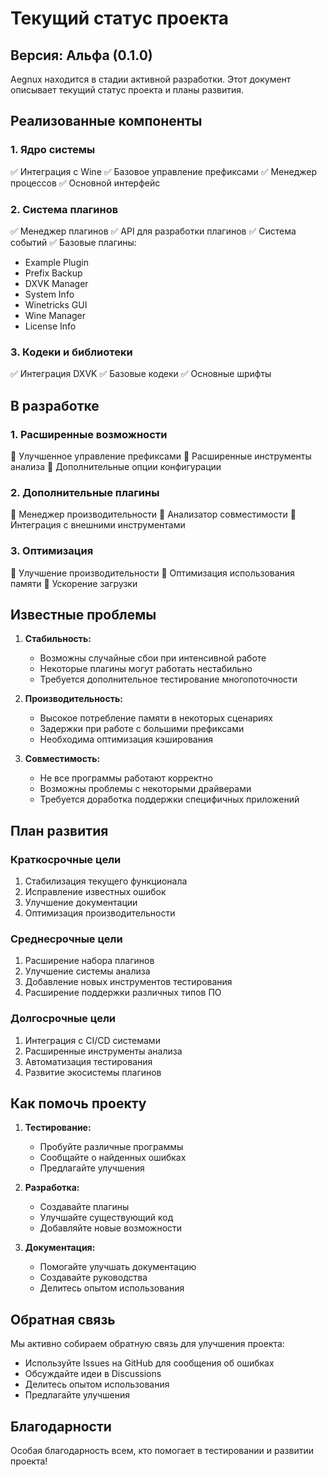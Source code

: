 # Текущий статус проекта

## Версия: Альфа (0.1.0)

Aegnux находится в стадии активной разработки. Этот документ описывает текущий статус проекта и планы развития.

## Реализованные компоненты

### 1. Ядро системы
✅ Интеграция с Wine
✅ Базовое управление префиксами
✅ Менеджер процессов
✅ Основной интерфейс

### 2. Система плагинов
✅ Менеджер плагинов
✅ API для разработки плагинов
✅ Система событий
✅ Базовые плагины:
  - Example Plugin
  - Prefix Backup
  - DXVK Manager
  - System Info
  - Winetricks GUI
  - Wine Manager
  - License Info

### 3. Кодеки и библиотеки
✅ Интеграция DXVK
✅ Базовые кодеки
✅ Основные шрифты

## В разработке

### 1. Расширенные возможности
🔄 Улучшенное управление префиксами
🔄 Расширенные инструменты анализа
🔄 Дополнительные опции конфигурации

### 2. Дополнительные плагины
🔄 Менеджер производительности
🔄 Анализатор совместимости
🔄 Интеграция с внешними инструментами

### 3. Оптимизация
🔄 Улучшение производительности
🔄 Оптимизация использования памяти
🔄 Ускорение загрузки

## Известные проблемы

1. **Стабильность:**
   - Возможны случайные сбои при интенсивной работе
   - Некоторые плагины могут работать нестабильно
   - Требуется дополнительное тестирование многопоточности

2. **Производительность:**
   - Высокое потребление памяти в некоторых сценариях
   - Задержки при работе с большими префиксами
   - Необходима оптимизация кэширования

3. **Совместимость:**
   - Не все программы работают корректно
   - Возможны проблемы с некоторыми драйверами
   - Требуется доработка поддержки специфичных приложений

## План развития

### Краткосрочные цели
1. Стабилизация текущего функционала
2. Исправление известных ошибок
3. Улучшение документации
4. Оптимизация производительности

### Среднесрочные цели
1. Расширение набора плагинов
2. Улучшение системы анализа
3. Добавление новых инструментов тестирования
4. Расширение поддержки различных типов ПО

### Долгосрочные цели
1. Интеграция с CI/CD системами
2. Расширенные инструменты анализа
3. Автоматизация тестирования
4. Развитие экосистемы плагинов

## Как помочь проекту

1. **Тестирование:**
   - Пробуйте различные программы
   - Сообщайте о найденных ошибках
   - Предлагайте улучшения

2. **Разработка:**
   - Создавайте плагины
   - Улучшайте существующий код
   - Добавляйте новые возможности

3. **Документация:**
   - Помогайте улучшать документацию
   - Создавайте руководства
   - Делитесь опытом использования

## Обратная связь

Мы активно собираем обратную связь для улучшения проекта:
- Используйте Issues на GitHub для сообщения об ошибках
- Обсуждайте идеи в Discussions
- Делитесь опытом использования
- Предлагайте улучшения

## Благодарности

Особая благодарность всем, кто помогает в тестировании и развитии проекта!